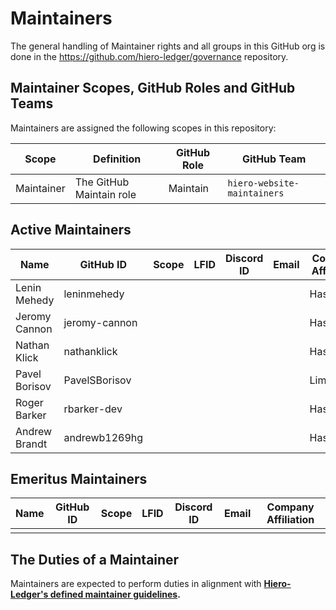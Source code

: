# Maintainers

The general handling of Maintainer rights and all groups in this GitHub org is done in the https://github.com/hiero-ledger/governance repository.

## Maintainer Scopes, GitHub Roles and GitHub Teams

Maintainers are assigned the following scopes in this repository:

| Scope      | Definition               | GitHub Role | GitHub Team                        |
| ---------- | ------------------------ | ----------- | ---------------------------------- |
| Maintainer | The GitHub Maintain role | Maintain    | `hiero-website-maintainers` |

## Active Maintainers

<!-- Please keep this sorted alphabetically by github -->

| Name          | GitHub ID     | Scope | LFID | Discord ID | Email | Company Affiliation |
|-------------- | ------------- | ----- | ---- | ---------- | ----- | ------------------- |
| Lenin Mehedy  | leninmehedy   |       |      |            |       | Hashgraph           |
| Jeromy Cannon | jeromy-cannon |       |      |            |       | Hashgraph           |
| Nathan Klick  | nathanklick   |       |      |            |       | Hashgraph           |
| Pavel Borisov | PavelSBorisov |       |      |            |       | LimeChain           |
| Roger Barker  | rbarker-dev   |       |      |            |       | Hashgraph           |
| Andrew Brandt | andrewb1269hg |       |      |            |       | Hashgraph           |

## Emeritus Maintainers

| Name | GitHub ID | Scope | LFID | Discord ID | Email | Company Affiliation |
|----- | --------- | ----- | ---- | ---------- | ----- | ------------------- |
|      |           |       |      |            |       |                     |

## The Duties of a Maintainer

Maintainers are expected to perform duties in alignment with **[Hiero-Ledger's defined maintainer guidelines](https://github.com/hiero-ledger/governance/blob/main/roles-and-groups.md#maintainers).**
